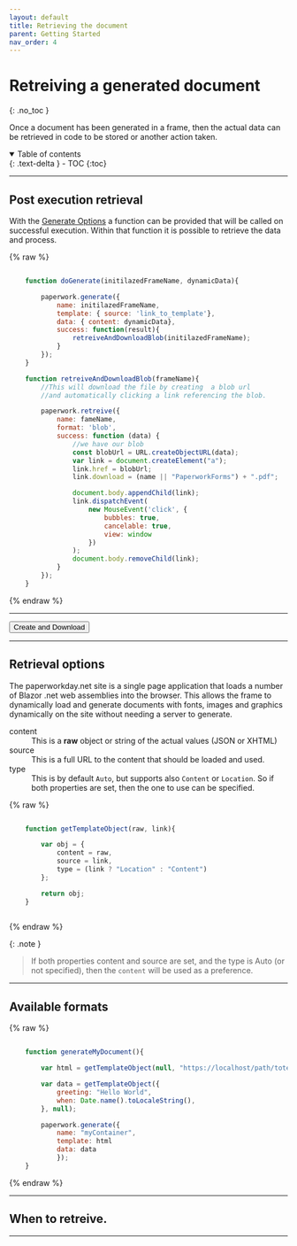 ```yaml
---
layout: default
title: Retrieving the document
parent: Getting Started
nav_order: 4
---
```


# Retreiving a generated document
{: .no_toc }

Once a document has been generated in a frame, then the actual data can be retrieved in code to be stored or another action taken.

<details open markdown="block">
  <summary>
    Table of contents
  </summary>
  {: .text-delta }
- TOC
{:toc}
</details>

---

## Post execution retrieval

With the <a href='gen_config.html' >Generate Options</a> a function can be provided that will be called on successful execution. Within that function it is possible to retrieve the data and process.

{% raw %}
```javascript

    function doGenerate(initilazedFrameName, dynamicData){

        paperwork.generate({
            name: initilazedFrameName,
            template: { source: 'link_to_template'},
            data: { content: dynamicData},
            success: function(result){
                retreiveAndDownloadBlob(initilazedFrameName);
            }
        });
    }

    function retreiveAndDownloadBlob(frameName){
        //This will download the file by creating  a blob url
        //and automatically clicking a link referencing the blob.

        paperwork.retreive({
            name: fameName, 
            format: 'blob',
            success: function (data) {
                //we have our blob
                const blobUrl = URL.createObjectURL(data);
                var link = document.createElement("a");
                link.href = blobUrl;
                link.download = (name || "PaperworkForms") + ".pdf";

                document.body.appendChild(link);
                link.dispatchEvent(
                    new MouseEvent('click', {
                        bubbles: true,
                        cancelable: true,
                        view: window
                    })
                );
                document.body.removeChild(link);
            }
        });
    }

```
{% endraw %}

---

<button class="btn generateDoc">Create and Download</button>

<script>

var count = 0;

const generateDoc = document.querySelector('.generateDoc');


jtd.addEvent(generateDoc, 'click', function(){
  count++;
  var source = "https://raw.githubusercontent.com/richard-scryber/PaperworkDayDocs/main/docs/_samples/nodata/buttonDownload.html"
  var data = { count: count, name: "Just for download" };

  paperwork.generate({
    name: 'ButtonDownload',
    template: {source: source},
    data: {content: data},
    success: function(result) {
        retreiveAndDownloadBlob('ButtonDownload');
    }
  });

});

function retreiveAndDownloadBlob(frameName){
        //This will download the file by creating  a blob url
        //and automatically clicking a link referencing the blob.

        paperwork.retrieve({
            name: frameName, 
            format: 'blob',
            success: function (data) {
                //we have our blob
                const blobUrl = URL.createObjectURL(data);
                var link = document.createElement("a");
                link.href = blobUrl;
                link.download = (frameName || "PaperworkForms") + ".pdf";

                document.body.appendChild(link);
                link.dispatchEvent(
                    new MouseEvent('click', {
                        bubbles: true,
                        cancelable: true,
                        view: window
                    })
                );
                document.body.removeChild(link);
            }
        });
    }

</script>

<!-- the frame will be initialzed by the code in the root default _layout -->
<div id='buttonDownload' class='document-container' name='ButtonDownload' data-pw-ui="Default, Code, Edit" ></div>

---

## Retrieval options

The paperworkday.net site is a single page application that loads a number of Blazor .net web assemblies into the browser. This allows the frame to dynamically load and generate documents with fonts, images and graphics
dynamically on the site without needing a server to generate.

<dl>
    <dt>content</dt>
    <dd>This is a <strong>raw</strong> object or string of the actual values (JSON or XHTML)</dd>
    <dt>source</dt>
    <dd>This is a full URL to the content that should be loaded and used.</dd>
    <dt>type</dt>
    <dd>This is by default <code>Auto</code>, but supports also <code>Content</code> or <code>Location</code>. So if both properties are set, then the one to use can be specified.</dd>
</dl>

{% raw %}
```javascript

    function getTemplateObject(raw, link){

        var obj = {
            content = raw,
            source = link,
            type = (link ? "Location" : "Content")
        };

        return obj;
    }
    
```
{% endraw %}

{: .note }
> If both properties content and source are set, and the type is Auto (or not specified), 
> then the `content` will be used as a preference.

---

## Available formats


{% raw %}
```javascript

    function generateMyDocument(){

        var html = getTemplateObject(null, "https://localhost/path/totemplate.html");

        var data = getTemplateObject({
            greeting: "Hello World", 
            when: Date.name().toLocaleString(),
        }, null);

        paperwork.generate({
            name: "myContainer", 
            template: html
            data: data
            });
    }
```
{% endraw %}

---

## When to retreive.

---